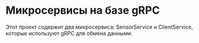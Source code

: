 # Микросервисы на базе gRPC 

Этот проект содержит два микросервиса: SensorService и ClientService, которые используют gRPC для обмена данными.
